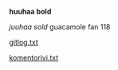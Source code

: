 **huuhaa bold**

*juuhaa sold*
guacamole fan 118

[gitlog.txt](https://github.com/MegafoS/ot-harjoitustyo/blob/main/laskarit/viikko1/gitlog.txt)

[komentorivi.txt](https://github.com/MegafoS/ot-harjoitustyo/blob/main/laskarit/viikko1/komentorivi.txt)
